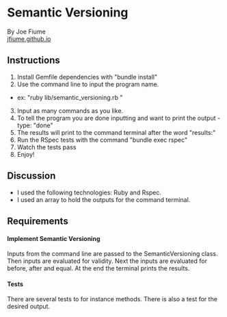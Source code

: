 # Semantic Versioning

By Joe Fiume  
[jfiume.github.io](http://https://github.com/jfiume)

## Instructions

1. Install Gemfile dependencies with "bundle install"
2. Use the command line to input the program name.
  * ex: "ruby lib/semantic_versioning.rb "
3. Input as many commands as you like.
4. To tell the program you are done inputting and want to print the output - type: "done"
5. The results will print to the command terminal after the word "results:"
5. Run the RSpec tests with the command "bundle exec rspec"
6. Watch the tests pass
7. Enjoy!

## Discussion
* I used the following technologies: Ruby and Rspec.
* I used an array to hold the outputs for the command terminal.

## Requirements
#### Implement Semantic Versioning
Inputs from the command line are passed to the SemanticVersioning class. Then inputs are evaluated for validity. Next the inputs are evaluated for before, after and equal. At the end the terminal prints the results.

#### Tests
There are several tests to for instance methods. There is also a test for the desired output.
